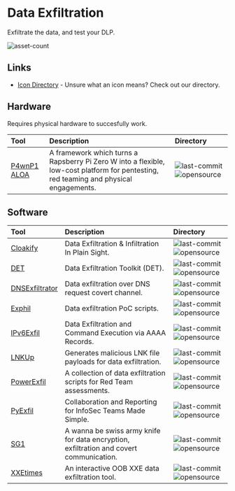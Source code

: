 # Data Exfiltration

Exfiltrate the data, and test your DLP.

![asset-count](https://img.shields.io/badge/Tools%20%26%20Resources%20Available-11-947cb0?style=for-the-badge)

## Links <!-- {docsify-ignore} -->

- [Icon Directory](../ICONS.md) - Unsure what an icon means? Check out our directory.
## Hardware

Requires physical hardware to succesfully work. 

| Tool | Description | Directory |
| :--- | :--- | :--- |
| [P4wnP1 ALOA](https://github.com/RoganDawes/P4wnP1_aloa) | A framework which turns a Rapsberry Pi Zero W into a flexible, low-cost platform for pentesting, red teaming and physical engagements. | ![last-commit](https://img.shields.io/github/last-commit/RoganDawes/P4wnP1_aloa?color=947cb0&style=flat-square) ![opensource](https://raw.githubusercontent.com/0xPGP/SecTools/main/docs/icons/opensource.png) | 

## Software

| Tool | Description | Directory |
| :--- | :--- | :--- |
| [Cloakify](https://github.com/TryCatchHCF/Cloakify) | Data Exfiltration & Infiltration In Plain Sight. | ![last-commit](https://img.shields.io/github/last-commit/TryCatchHCF/Cloakify?color=947cb0&style=flat-square) ![opensource](https://raw.githubusercontent.com/0xPGP/SecTools/main/docs/icons/opensource.png) | 
| [DET](https://github.com/sensepost/DET) | Data Exfiltration Toolkit (DET). | ![last-commit](https://img.shields.io/github/last-commit/sensepost/DET?color=947cb0&style=flat-square) ![opensource](https://raw.githubusercontent.com/0xPGP/SecTools/main/docs/icons/opensource.png) |
| [DNSExfiltrator](https://github.com/Arno0x/DNSExfiltrator) | Data exfiltration over DNS request covert channel. | ![last-commit](https://img.shields.io/github/last-commit/Arno0x/DNSExfiltrator?color=947cb0&style=flat-square) ![opensource](https://raw.githubusercontent.com/0xPGP/SecTools/main/docs/icons/opensource.png) | 
| [Exphil](https://github.com/glennzw/exphil) |  Data exfiltration PoC scripts. | ![last-commit](https://img.shields.io/github/last-commit/glennzw/exphil?color=947cb0&style=flat-square) ![opensource](https://raw.githubusercontent.com/0xPGP/SecTools/main/docs/icons/opensource.png) |
| [IPv6Exfil](https://github.com/DShield-ISC/IPv6DNSExfil) | Data Exfiltration and Command Execution via AAAA Records. | ![last-commit](https://img.shields.io/github/last-commit/DShield-ISC/IPv6DNSExfil?color=947cb0&style=flat-square) ![opensource](https://raw.githubusercontent.com/0xPGP/SecTools/main/docs/icons/opensource.png)  |
| [LNKUp](https://github.com/Plazmaz/LNKUp) | Generates malicious LNK file payloads for data exfiltration. | ![last-commit](https://img.shields.io/github/last-commit/Plazmaz/LNKUp?color=947cb0&style=flat-square) ![opensource](https://raw.githubusercontent.com/0xPGP/SecTools/main/docs/icons/opensource.png) |
| [PowerExfil](https://github.com/1N3/PowerExfil) | A collection of data exfiltration scripts for Red Team assessments. | ![last-commit](https://img.shields.io/github/last-commit/1N3/PowerExfil?color=947cb0&style=flat-square) ![opensource](https://raw.githubusercontent.com/0xPGP/SecTools/main/docs/icons/opensource.png) |
| [PyExfil](https://github.com/ytisf/PyExfil) | Collaboration and Reporting for InfoSec Teams Made Simple. | ![last-commit](https://img.shields.io/github/last-commit/ytisf/PyExfil?color=947cb0&style=flat-square) ![opensource](https://raw.githubusercontent.com/0xPGP/SecTools/main/docs/icons/opensource.png) |
| [SG1](https://github.com/evilsocket/sg1) | A wanna be swiss army knife for data encryption, exfiltration and covert communication. | ![last-commit](https://img.shields.io/github/last-commit/evilsocket/sg1?color=947cb0&style=flat-square) ![opensource](https://raw.githubusercontent.com/0xPGP/SecTools/main/docs/icons/opensource.png) |
| [XXEtimes](https://github.com/ropnop/xxetimes) | An interactive OOB XXE data exfiltration tool. | ![last-commit](https://img.shields.io/github/last-commit/ropnop/xxetimes?color=947cb0&style=flat-square) ![opensource](https://raw.githubusercontent.com/0xPGP/SecTools/main/docs/icons/opensource.png) |
